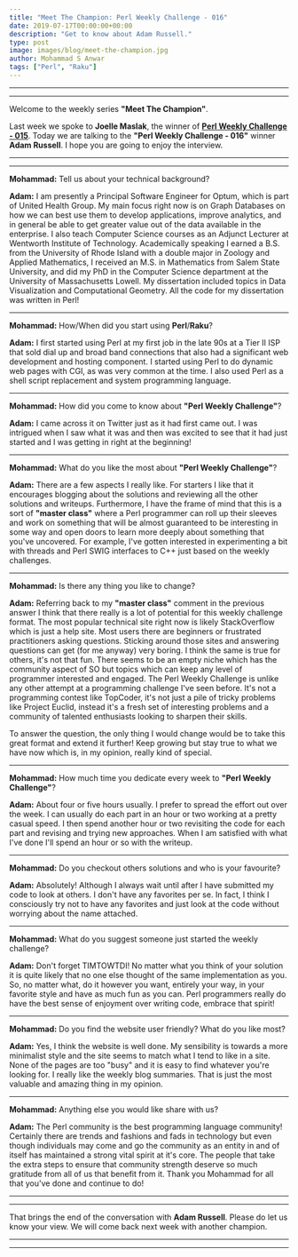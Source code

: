 ```yaml
---
title: "Meet The Champion: Perl Weekly Challenge - 016"
date: 2019-07-17T00:00:00+00:00
description: "Get to know about Adam Russell."
type: post
image: images/blog/meet-the-champion.jpg
author: Mohammad S Anwar
tags: ["Perl", "Raku"]
---
```

***
***

Welcome to the weekly series **"Meet The Champion"**.

Last week we spoke to **Joelle Maslak**, the winner of **[Perl Weekly Challenge - 015](/blog/meet-the-champion-015)**. Today we are talking to the **"Perl Weekly Challenge - 016"** winner **Adam Russell**. I hope you are going to enjoy the interview.

***
***

**Mohammad:** Tell us about your technical background?

**Adam:** I am presently a Principal Software Engineer for Optum, which is part of United Health Group. My main focus right now is on Graph Databases on how we can best use them to develop applications, improve analytics, and in general be able to get greater value out of the data available in the enterprise. I also teach Computer Science courses as an Adjunct Lecturer at Wentworth Institute of Technology. Academically speaking I earned a B.S. from the University of Rhode Island with a double major in Zoology and Applied Mathematics, I received an M.S. in Mathematics from Salem State University, and did my PhD in the Computer Science department at the University of Massachusetts Lowell. My dissertation included topics in Data Visualization and Computational Geometry. All the code for my dissertation was written in Perl!

***

**Mohammad:** How/When did you start using **Perl**/**Raku**?

**Adam:** I first started using Perl at my first job in the late 90s at a Tier II ISP that sold dial up and broad band connections that also had a significant web development and hosting component. I started using Perl to do dynamic web pages with CGI, as was very common at the time. I also used Perl as a shell script replacement and system programming language.

***

**Mohammad:** How did you come to know about **"Perl Weekly Challenge"**?

**Adam:** I came across it on Twitter just as it had first came out. I was intrigued when I saw what it was and then was excited to see that it had just started and I was getting in right at the beginning!

***

**Mohammad:** What do you like the most about **"Perl Weekly Challenge"**?

**Adam:** There are a few aspects I really like. For starters I like that it encourages blogging about the solutions and reviewing all the other solutions and writeups. Furthermore, I have the frame of mind that this is a sort of **"master class"** where a Perl programmer can roll up their sleeves and work on something that will be almost guaranteed to be interesting in some way and open doors to learn more deeply about something that you've uncovered. For example, I've gotten interested in experimenting a bit with threads and Perl SWIG interfaces to C++ just based on the weekly challenges.

***

**Mohammad:** Is there any thing you like to change?

**Adam:** Referring back to my **"master class"** comment in the previous answer I think that there really is a lot of potential for this weekly challenge format. The most popular technical site right now is likely StackOverflow which is just a help site. Most users there are beginners or frustrated practitioners asking questions. Sticking around those sites and answering questions can get (for me anyway) very boring. I think the same is true for others, it's not that fun. There seems to be an empty niche which has the community aspect of SO but topics which can keep any level of programmer interested and engaged. The Perl Weekly Challenge is unlike any other attempt at a programming challenge I've seen before. It's not a programming contest like TopCoder, it's not just a pile of tricky problems like Project Euclid, instead it's a fresh set of interesting problems and a community of talented enthusiasts looking to sharpen their skills.

To answer the question, the only thing I would change would be to take this great format and extend it further! Keep growing but stay true to what we have now which is, in my opinion, really kind of special.

***

**Mohammad:** How much time you dedicate every week to **"Perl Weekly Challenge"**?

**Adam:** About four or five hours usually. I prefer to spread the effort out over the week. I can usually do each part in an hour or two working at a pretty casual speed. I then spend another hour or two revisiting the code for each part and revising and trying new approaches. When I am satisfied with what I've done I'll spend an hour or so with the writeup.

***

**Mohammad:** Do you checkout others solutions and who is your favourite?

**Adam:** Absolutely! Although I always wait until after I have submitted my code to look at others. I don't have any favorites per se. In fact, I think I consciously try not to have any favorites and just look at the code without worrying about the name attached.

***

**Mohammad:** What do you suggest someone just started the weekly challenge?

**Adam:** Don't forget TIMTOWTDI! No matter what you think of your solution it is quite likely that no one else thought of the same implementation as you. So, no matter what, do it however you want, entirely your way, in your favorite style and have as much fun as you can. Perl programmers really do have the best sense of enjoyment over writing code, embrace that spirit!

***

**Mohammad:** Do you find the website user friendly? What do you like most?

**Adam:** Yes, I think the website is well done. My sensibility is towards a more minimalist style and the site seems to match what I tend to like in a site. None of the pages are too "busy" and it is easy to find whatever you're looking for. I really like the weekly blog summaries. That is just the most valuable and amazing thing in my opinion.

***

**Mohammad:** Anything else you would like share with us?

**Adam:** The Perl community is the best programming language community! Certainly there are trends and fashions and fads in technology but even though individuals may come and go the community as an entity in and of itself has maintained a strong vital spirit at it's core. The people that take the extra steps to ensure that community strength deserve so much gratitude from all of us that benefit from it. Thank you Mohammad for all that you've done and continue to do!

***
***

That brings the end of the conversation with **Adam Russell**. Please do let us know your view. We will come back next week with another champion.

***
***
